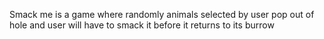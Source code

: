 Smack me is a game where randomly animals selected by user pop out of hole and user will have to smack it before it returns to its burrow
